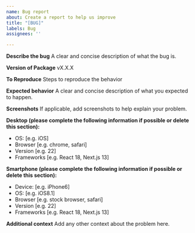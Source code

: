 ```yaml
---
name: Bug report
about: Create a report to help us improve
title: "[BUG]"
labels: Bug
assignees: ''

---
```


**Describe the bug**
A clear and concise description of what the bug is.

**Version of Package**
vX.X.X

**To Reproduce**
Steps to reproduce the behavior

**Expected behavior**
A clear and concise description of what you expected to happen.

**Screenshots**
If applicable, add screenshots to help explain your problem.

**Desktop (please complete the following information if possible or delete this section):**
 - OS: [e.g. iOS]
 - Browser [e.g. chrome, safari]
 - Version [e.g. 22]
 - Frameworks [e.g. React 18, Next.js 13]

**Smartphone (please complete the following information if possible or delete this section):**
 - Device: [e.g. iPhone6]
 - OS: [e.g. iOS8.1]
 - Browser [e.g. stock browser, safari]
 - Version [e.g. 22]
 - Frameworks [e.g. React 18, Next.js 13]

**Additional context**
Add any other context about the problem here.
